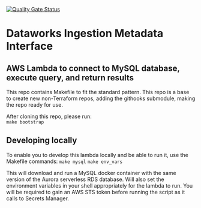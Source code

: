 [![Quality Gate Status](https://sonarcloud.io/api/project_badges/measure?project=dwp_dataworks-ingestion-metadata-interface&metric=alert_status)](https://sonarcloud.io/dashboard?id=dwp_dataworks-ingestion-metadata-interface)
# Dataworks Ingestion Metadata Interface

## AWS Lambda to connect to MySQL database, execute query, and return results

This repo contains Makefile to fit the standard pattern.
This repo is a base to create new non-Terraform repos, adding the githooks submodule, making the repo ready for use.

After cloning this repo, please run:  
`make bootstrap`

## Developing locally
To enable you to develop this lambda locally and be able to run it, use the Makefile commands:
`make mysql`
`make env_vars`

This will download and run a MySQL docker container with the same version of the Aurora serverless RDS database.
Will also set the environment variables in your shell appropriately for the lambda to run.
You will be required to gain an AWS STS token before running the script as it calls to Secrets Manager.
